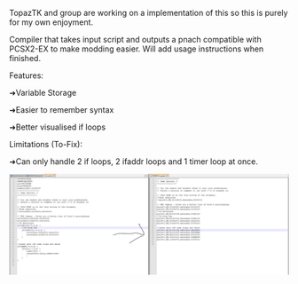 TopazTK and group are working on a implementation of this so this is purely for my own enjoyment.

Compiler that takes input script and outputs a pnach compatible with PCSX2-EX to make modding easier.
Will add usage instructions when finished.

Features:

➜Variable Storage

➜Easier to remember syntax

➜Better visualised if loops

Limitations (To-Fix):

➜Can only handle 2 if loops, 2 ifaddr loops and 1 timer loop at once.

![Script to Pnach](https://raw.githubusercontent.com/bakwas247/Expatch-Compiler/master/comparison.PNG)
